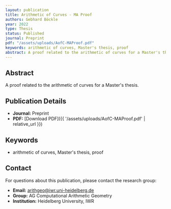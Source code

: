 ```yaml
---
layout: publication
title: Arithmetic of Curves - MA Proof
authors: Gebhard Böckle
year: 2022
type: Thesis
status: Published
journal: Preprint
pdf: "/assets/uploads/AofC-MAProof.pdf"
keywords: arithmetic of curves, Master's thesis, proof
abstract: A proof related to the arithmetic of curves for a Master's thesis.
---
```

## Abstract

A proof related to the arithmetic of curves for a Master's thesis.

## Publication Details

- **Journal:** Preprint
- **PDF:** [Download PDF]({{ \'/assets/uploads/AofC-MAProof.pdf\' | relative_url }})

## Keywords

- arithmetic of curves, Master's thesis, proof


## Contact

For questions about this publication, please contact the research group:
- **Email:** arithgeo@iwr.uni-heidelberg.de
- **Group:** AG Computational Arithmetic Geometry
- **Institution:** Heidelberg University, IWR